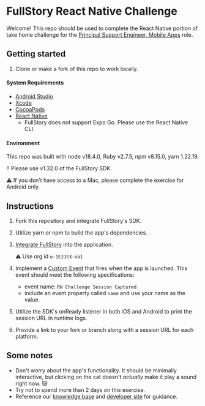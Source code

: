 # FullStory React Native Challenge
Welcome! This repo should be used to complete the React Native portion of take home challenge for the [Principal Support Engineer, Mobile Apps](https://www.fullstory.com/careers/jobs/6423283002/?gh_jid=6423283002) role.

## Getting started

1. Clone or make a fork of this repo to work locally.

#### System Requirements
- [Android Studio](https://developer.android.com/studio)
- [Xcode](https://developer.apple.com/xcode)
- [CocoaPods](https://cocoapods.org/)
- [React Native](https://reactnative.dev/docs/environment-setup)
    - FullStory does not support Expo Go. Please use the React Native CLI.

#### Environment
This repo was built with node v18.4.0, Ruby v2.7.5, npm v8.15.0, yarn 1.22.19.

‼ Please use v1.32.0 of the FullStory SDK.

⚠️ If you don’t have access to a Mac, please complete the exercise for Android only.

## Instructions

1. Fork this repository and integrate FullStory's SDK.
2. Utilize yarn or npm to build the app's dependencies.
3. [Integrate FullStory](https://help.fullstory.com/hc/en-us/articles/360052419133-Getting-Started-with-FullStory-React-Native-Capture) into the application.

    ⚠️ Use org id `o-1EJJEX-na1`

4. Implement a [Custom Event](https://developer.fullstory.com/custom-events) that fires when the app is launched. This event should meet the following specifications:

    - event name: `RN Challenge Session Captured`
    - include an event property called `name` and use your name as the value.

5. Utilize the SDK's onReady listener in both iOS and Android to print the session URL in runtime logs.
6. Provide a link to your fork or branch along with a session URL for each platform.

## Some notes
- Don't worry about the app's functionality. It should be minimally interactive, but clicking on the cat doesn't *actually* make it play a sound right now. 😿
- Try not to spend more than 2 days on this exercise.
- Reference our [knowledge base](https://help.fullstory.com/hc/en-us/categories/4412779509911-FullStory-for-Mobile-Apps) and [developer site](https://developer.fullstory.com/) for guidance.
